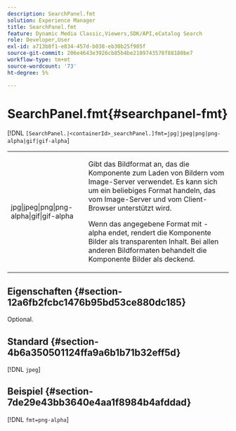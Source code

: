 ```yaml
---
description: SearchPanel.fmt
solution: Experience Manager
title: SearchPanel.fmt
feature: Dynamic Media Classic,Viewers,SDK/API,eCatalog Search
role: Developer,User
exl-id: a713b8f1-e834-457d-b038-eb30b25f905f
source-git-commit: 206e4643e3926cb85b4be2189743578f88180be7
workflow-type: tm+mt
source-wordcount: '73'
ht-degree: 5%

---
```


# SearchPanel.fmt{#searchpanel-fmt}

[!DNL `[SearchPanel.|<containerId>_searchPanel.]fmt=jpg|jpeg|png|png-alpha|gif|gif-alpha`]

<table id="table_8629FDB399124A57B8026E46687D0BC2"> 
 <tbody> 
  <tr> 
   <td colname="col1"> <p> <span class="codeph"> jpg|jpeg|png|png-alpha|gif|gif-alpha</span> </p> </td> 
   <td colname="col2"> <p> Gibt das Bildformat an, das die Komponente zum Laden von Bildern vom Image-Server verwendet. Es kann sich um ein beliebiges Format handeln, das vom Image-Server und vom Client-Browser unterstützt wird. </p> <p>Wenn das angegebene Format mit <span class="codeph"> -alpha</span> endet, rendert die Komponente Bilder als transparenten Inhalt. Bei allen anderen Bildformaten behandelt die Komponente Bilder als deckend. </p> </td> 
  </tr> 
 </tbody> 
</table>

## Eigenschaften {#section-12a6fb2fcbc1476b95bd53ce880dc185}

Optional.

## Standard {#section-4b6a350501124ffa9a6b1b71b32eff5d}

[!DNL `jpeg`]

## Beispiel {#section-7de29e43bb3640e4aa1f8984b4afddad}

[!DNL `fmt=png-alpha`]

